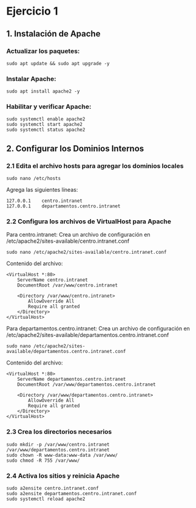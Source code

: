 # Ejercicio 1
## 1. Instalación de Apache
### Actualizar los paquetes:
```Ubuntu
sudo apt update && sudo apt upgrade -y
```
### Instalar Apache:
```Ubuntu
sudo apt install apache2 -y
```
### Habilitar y verificar Apache:
```Ubuntu
sudo systemctl enable apache2
sudo systemctl start apache2
sudo systemctl status apache2
```
## 2. Configurar los Dominios Internos
### 2.1 Edita el archivo hosts para agregar los dominios locales
```Ubuntu
sudo nano /etc/hosts
```
Agrega las siguientes líneas:
```Ubuntu
127.0.0.1    centro.intranet
127.0.0.1    departamentos.centro.intranet
```
### 2.2 Configura los archivos de VirtualHost para Apache
Para centro.intranet: Crea un archivo de configuración en /etc/apache2/sites-available/centro.intranet.conf
```Ubuntu
sudo nano /etc/apache2/sites-available/centro.intranet.conf

```
Contenido del archivo:
```less
<VirtualHost *:80>
    ServerName centro.intranet
    DocumentRoot /var/www/centro.intranet

    <Directory /var/www/centro.intranet>
        AllowOverride All
        Require all granted
    </Directory>
</VirtualHost>
```
Para departamentos.centro.intranet: Crea un archivo de configuración en /etc/apache2/sites-available/departamentos.centro.intranet.conf
```Ubuntu
sudo nano /etc/apache2/sites-available/departamentos.centro.intranet.conf
```
Contenido del archivo:
```less
<VirtualHost *:80>
    ServerName departamentos.centro.intranet
    DocumentRoot /var/www/departamentos.centro.intranet

    <Directory /var/www/departamentos.centro.intranet>
        AllowOverride All
        Require all granted
    </Directory>
</VirtualHost>
```
### 2.3 Crea los directorios necesarios
```Ubuntu
sudo mkdir -p /var/www/centro.intranet /var/www/departamentos.centro.intranet
sudo chown -R www-data:www-data /var/www/
sudo chmod -R 755 /var/www/
```
### 2.4 Activa los sitios y reinicia Apache
```Ubuntu
sudo a2ensite centro.intranet.conf
sudo a2ensite departamentos.centro.intranet.conf
sudo systemctl reload apache2
```
